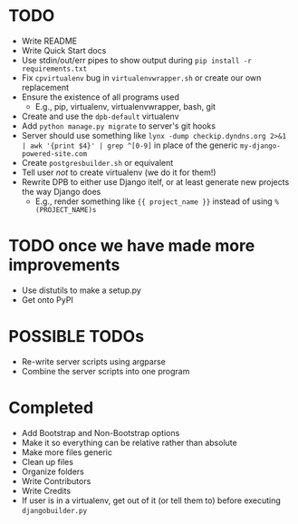 # TODO
- Write README
- Write Quick Start docs
- Use stdin/out/err pipes to show output during `pip install -r requirements.txt`
- Fix `cpvirtualenv` bug in `virtualenvwrapper.sh` or create our own replacement
- Ensure the existence of all programs used
  - E.g., pip, virtualenv, virtualenvwrapper, bash, git
- Create and use the `dpb-default` virtualenv
- Add `python manage.py migrate` to server's git hooks
- Server should use something like `lynx -dump checkip.dyndns.org 2>&1 | awk '{print $4}' | grep ^[0-9]` in place of the generic `my-django-powered-site.com`
- Create `postgresbuilder.sh` or equivalent
- Tell user _not_ to create virtualenv (we do it for them!)
- Rewrite DPB to either use Django itelf, or at least generate new projects the way Django does
  - E.g., render something like `{{ project_name }}` instead of using `%(PROJECT_NAME)s`


# TODO once we have made more improvements
- Use distutils to make a setup.py
- Get onto PyPI


# POSSIBLE TODOs
- Re-write server scripts using argparse
- Combine the server scripts into one program


# Completed
- Add Bootstrap and Non-Bootstrap options
- Make it so everything can be relative rather than absolute
- Make more files generic
- Clean up files
- Organize folders
- Write Contributors
- Write Credits
- If user is in a virtualenv, get out of it (or tell them to) before executing `djangobuilder.py`
